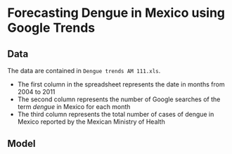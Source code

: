 
# Forecasting Dengue in Mexico using Google Trends

## Data
The data are contained in `Dengue trends AM 111.xls`. 
* The first column in the spreadsheet represents the date in months from 2004 to 2011
* The second column represents the number of Google searches of the term _dengue_ in Mexico for each month
* The third column represents the total number of cases of dengue in Mexico reported by the Mexican Ministry of Health

## Model 
